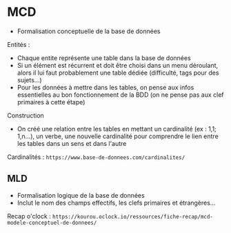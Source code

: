 # MCD

- Formalisation conceptuelle de la base de données


Entités : 
- Chaque entite représente une table dans la base de données
- Si un élément est récurrent et doit être choisi dans un menu déroulant, alors il lui faut probablement une table dédiée (difficulté, tags pour des sujets...)
- Pour les données à mettre dans les tables, on pense aux infos essentielles au bon fonctionnement de la BDD (on ne pense pas aux clef primaires à cette étape)

Construction
- On créé une relation entre les tables en mettant un cardinalité (ex : 1,1; 1,n...), un verbe, une nouvelle cardinalité pour comprendre le lien entre les tables dans un sens et dans l'autre

Cardinalités : `https://www.base-de-donnees.com/cardinalites/`

## MLD

- Formalisation logique de la base de données
- Inclut le nom des champs effectifs, les clefs primaires et étrangères...

Recap o'clock : `https://kourou.oclock.io/ressources/fiche-recap/mcd-modele-conceptuel-de-donnees/`

